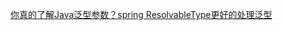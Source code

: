 [你真的了解Java泛型参数？spring ResolvableType更好的处理泛型](https://blog.csdn.net/u012881904/article/details/80813294)